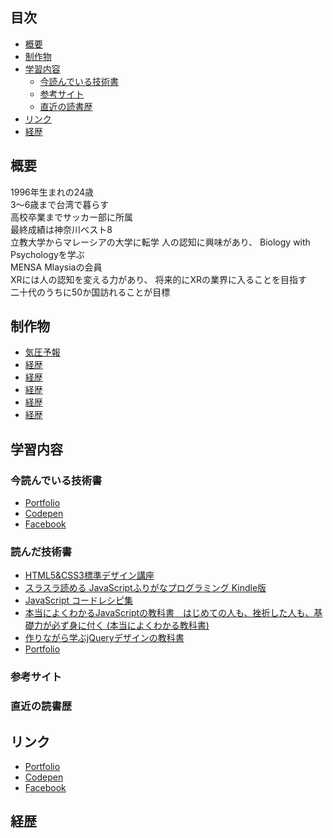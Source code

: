 ## 目次
- [概要](#概要)
- [制作物](#制作物)
- [学習内容](#学習内容)
  - [今読んでいる技術書](#今読んでいる技術書)
  - [参考サイト](#参考サイト)
  - [直近の読書歴](#直近の読書歴)
- [リンク](#リンク)
- [経歴](#経歴)

## 概要
1996年生まれの24歳  
3～6歳まで台湾で暮らす  
高校卒業までサッカー部に所属  
最終成績は神奈川ベスト8  
立教大学からマレーシアの大学に転学 
人の認知に興味があり、 
Biology with Psychologyを学ぶ  
MENSA Mlaysiaの会員  
XRには人の認知を変える力があり、 
将来的にXRの業界に入ることを目指す  
二十代のうちに50か国訪れることが目標 

## 制作物
- [気圧予報](./weather/README.md)
- [経歴](#経歴)
- [経歴](#経歴)
- [経歴](#経歴)
- [経歴](#経歴)
- [経歴](#経歴)

## 学習内容
### 今読んでいる技術書
- [Portfolio](http://whitehead.php.xdomain.jp/)
- [Codepen](https://codepen.io/luckwell/details/ExyzNLM)
- [Facebook](https://www.facebook.com/tomoki.yoshii.5/)

### 読んだ技術書
- [HTML5&CSS3標準デザイン講座](https://www.amazon.co.jp/HTML5-CSS3%E6%A8%99%E6%BA%96%E3%83%87%E3%82%B6%E3%82%A4%E3%83%B3%E8%AC%9B%E5%BA%A7-30LESSONS%E3%80%90%E7%AC%AC2%E7%89%88%E3%80%91-%E8%8D%89%E9%87%8E-%E3%81%82%E3%81%91%E3%81%BF/dp/4798158135/ref=sr_1_34?__mk_ja_JP=%E3%82%AB%E3%82%BF%E3%82%AB%E3%83%8A&dchild=1&keywords=html+css&qid=1605889555&sr=8-34)
- [スラスラ読める JavaScriptふりがなプログラミング Kindle版 ](https://www.amazon.co.jp/%E3%82%B9%E3%83%A9%E3%82%B9%E3%83%A9%E8%AA%AD%E3%82%81%E3%82%8B-JavaScript%E3%81%B5%E3%82%8A%E3%81%8C%E3%81%AA%E3%83%97%E3%83%AD%E3%82%B0%E3%83%A9%E3%83%9F%E3%83%B3%E3%82%B0-%E5%8F%8A%E5%B7%9D%E5%8D%93%E4%B9%9F-ebook/dp/B07DR76HSG/ref=sr_1_8?__mk_ja_JP=%E3%82%AB%E3%82%BF%E3%82%AB%E3%83%8A&dchild=1&keywords=javascript&qid=1605889638&sr=8-8)
- [JavaScript コードレシピ集](https://www.amazon.co.jp/JavaScript-%E3%82%B3%E3%83%BC%E3%83%89%E3%83%AC%E3%82%B7%E3%83%94%E9%9B%86-%E6%B1%A0%E7%94%B0-%E6%B3%B0%E5%BB%B6/dp/4297103680/ref=sr_1_1_sspa?__mk_ja_JP=%E3%82%AB%E3%82%BF%E3%82%AB%E3%83%8A&dchild=1&keywords=javascript&qid=1605889638&sr=8-1-spons&psc=1&spLa=ZW5jcnlwdGVkUXVhbGlmaWVyPUExRlE0TEs3SFlLMVpDJmVuY3J5cHRlZElkPUEwMDgzNDI3MjFESVZGUE9ZTkFMMSZlbmNyeXB0ZWRBZElkPUExUVVPWFpTU1pXVUdJJndpZGdldE5hbWU9c3BfYXRmJmFjdGlvbj1jbGlja1JlZGlyZWN0JmRvTm90TG9nQ2xpY2s9dHJ1ZQ==)
- [本当によくわかるJavaScriptの教科書　はじめての人も、挫折した人も、基礎力が必ず身に付く (本当によくわかる教科書)](https://www.amazon.co.jp/%E6%9C%AC%E5%BD%93%E3%81%AB%E3%82%88%E3%81%8F%E3%82%8F%E3%81%8B%E3%82%8BJavaScript%E3%81%AE%E6%95%99%E7%A7%91%E6%9B%B8-%E3%81%AF%E3%81%98%E3%82%81%E3%81%A6%E3%81%AE%E4%BA%BA%E3%82%82%E3%80%81%E6%8C%AB%E6%8A%98%E3%81%97%E3%81%9F%E4%BA%BA%E3%82%82%E3%80%81%E5%9F%BA%E7%A4%8E%E5%8A%9B%E3%81%8C%E5%BF%85%E3%81%9A%E8%BA%AB%E3%81%AB%E4%BB%98%E3%81%8F-%E6%9C%AC%E5%BD%93%E3%81%AB%E3%82%88%E3%81%8F%E3%82%8F%E3%81%8B%E3%82%8B%E6%95%99%E7%A7%91%E6%9B%B8-ENTACL-GRAPHICXXX-ebook/dp/B07DKXNHT9/ref=sr_1_29?__mk_ja_JP=%E3%82%AB%E3%82%BF%E3%82%AB%E3%83%8A&dchild=1&keywords=javascript&qid=1605889638&sr=8-29)
- [作りながら学ぶjQueryデザインの教科書 ](https://www.amazon.co.jp/%E4%BD%9C%E3%82%8A%E3%81%AA%E3%81%8C%E3%82%89%E5%AD%A6%E3%81%B6jQuery%E3%83%87%E3%82%B6%E3%82%A4%E3%83%B3%E3%81%AE%E6%95%99%E7%A7%91%E6%9B%B8-%E7%8B%A9%E9%87%8E-%E7%A5%90%E6%9D%B1-ebook/dp/B00M939XZY/ref=sr_1_29?__mk_ja_JP=%E3%82%AB%E3%82%BF%E3%82%AB%E3%83%8A&dchild=1&keywords=jQuery&qid=1605938658&sr=8-29)
- [Portfolio](http://whitehead.php.xdomain.jp/)

### 参考サイト

### 直近の読書歴

## リンク
- [Portfolio](http://whitehead.php.xdomain.jp/)
- [Codepen](https://codepen.io/luckwell/details/ExyzNLM)
- [Facebook](https://www.facebook.com/tomoki.yoshii.5/)

## 経歴

